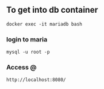 ## To get into db container
```docker exec -it mariadb bash```
### login to maria
```mysql -u root -p```
### Access @
```http://localhost:8080/```
